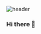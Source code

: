 ![header](https://capsule-render.vercel.app/api?type=transparent&color=auto&height=150&section=header&text=Hello%20World!&fontSize=50&animation=fadeIn)

### Hi there 👋
<!-- <img src="https://img.shields.io/badge/-Python-blue"> -->


<!--
**jyeon2yu/jyeon2yu** is a ✨ _special_ ✨ repository because its `README.md` (this file) appears on your GitHub profile.

Here are some ideas to get you started:

- 🔭 I’m currently working on ...
- 🌱 I’m currently learning ...
- 👯 I’m looking to collaborate on ...
- 🤔 I’m looking for help with ...
- 💬 Ask me about ...
- 📫 How to reach me: ...
- 😄 Pronouns: ...
- ⚡ Fun fact: ...
-->
